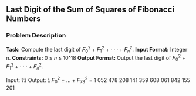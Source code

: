 ## Last Digit of the Sum of Squares of Fibonacci Numbers

### Problem Description

**Task:** Compute the last digit of  𝐹<sub>0</sub><sup>2</sup> + 𝐹<sub>1</sub><sup>2</sup> + · · · + 𝐹<sub>𝑛</sub><sup>2</sup>.
**Input Format:** Integer n.
**Constraints:** 0 ≤ 𝑛 ≤ 10^18
**Output Format:** Output the last digit of 𝐹<sub>0</sub><sup>2</sup> + 𝐹<sub>1</sub><sup>2</sup> + · · · + 𝐹<sub>𝑛</sub><sup>2</sup>.

Input:
```73```
Output:
```1```
𝐹<sub>0</sub><sup>2</sup> + ... + 𝐹<sub>73</sub><sup>2</sup> = 1 052 478 208 141 359 608 061 842 155 201





